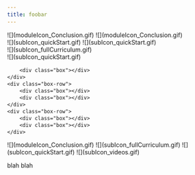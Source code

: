 ```yaml
---
title: foobar
---
```


<div class="boxer">
	<div class="box-row">
		<div class="box">
            <div class="box-top-row">
                <div class="big-box-top">![](moduleIcon_Conclusion.gif)  ![](moduleIcon_Conclusion.gif) </div>
            </div>
            <div class="box-bottom-row">
                <div class="small-box-bottom">![](subIcon_quickStart.gif)  ![](subIcon_quickStart.gif)</div>
                <div class="small-box-bottom">![](subIcon_fullCurriculum.gif)</div>
                <div class="small-box-bottom">![](subIcon_quickStart.gif)</div>
            </div>
        </div>
            
		<div class="box"></div>
	</div>
	<div class="box-row">
		<div class="box"></div>
		<div class="box"></div>
	</div>
	<div class="box-row">
		<div class="box"></div>
		<div class="box"></div>
	</div>
</div>
 ![](moduleIcon_Conclusion.gif)
![](subIcon_fullCurriculum.gif)
![](subIcon_quickStart.gif)
![](subIcon_videos.gif)

blah blah
